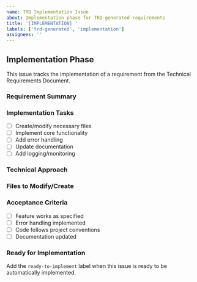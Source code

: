 ```yaml
---
name: TRD Implementation Issue
about: Implementation phase for TRD-generated requirements
title: '[IMPLEMENTATION] '
labels: ['trd-generated', 'implementation']
assignees: ''
---
```


## Implementation Phase

This issue tracks the implementation of a requirement from the Technical Requirements Document.

### Requirement Summary
<!-- Brief description of what needs to be implemented -->

### Implementation Tasks
- [ ] Create/modify necessary files
- [ ] Implement core functionality
- [ ] Add error handling
- [ ] Update documentation
- [ ] Add logging/monitoring

### Technical Approach
<!-- Describe the technical approach and architecture decisions -->

### Files to Modify/Create
<!-- List the files that will be affected by this implementation -->

### Acceptance Criteria
- [ ] Feature works as specified
- [ ] Error handling implemented
- [ ] Code follows project conventions
- [ ] Documentation updated

### Ready for Implementation
Add the `ready-to-implement` label when this issue is ready to be automatically implemented.